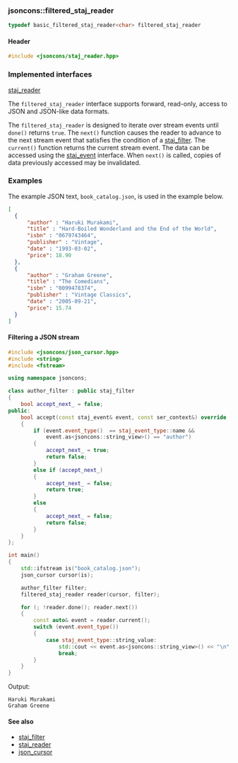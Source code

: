 ### jsoncons::filtered_staj_reader

```c++
typedef basic_filtered_staj_reader<char> filtered_staj_reader
```

#### Header
```c++
#include <jsoncons/staj_reader.hpp>
```

### Implemented interfaces

[staj_reader](staj_reader.md)

The `filtered_staj_reader` interface supports forward, read-only, access to JSON and JSON-like data formats.

The `filtered_staj_reader` is designed to iterate over stream events until `done()` returns `true`.
The `next()` function causes the reader to advance to the next stream event that satisfies the condition of a [staj_filter](staj_filter.md). The `current()` function
returns the current stream event. The data can be accessed using the [staj_event](staj_event.md) 
interface. When `next()` is called, copies of data previously accessed may be invalidated.

### Examples

The example JSON text, `book_catalog.json`, is used in the example below.

```json
[ 
  { 
      "author" : "Haruki Murakami",
      "title" : "Hard-Boiled Wonderland and the End of the World",
      "isbn" : "0679743464",
      "publisher" : "Vintage",
      "date" : "1993-03-02",
      "price": 18.90
  },
  { 
      "author" : "Graham Greene",
      "title" : "The Comedians",
      "isbn" : "0099478374",
      "publisher" : "Vintage Classics",
      "date" : "2005-09-21",
      "price": 15.74
  }
]
```

#### Filtering a JSON stream

```c++
#include <jsoncons/json_cursor.hpp>
#include <string>
#include <fstream>

using namespace jsoncons;

class author_filter : public staj_filter
{
    bool accept_next_ = false;
public:
    bool accept(const staj_event& event, const ser_context&) override
    {
        if (event.event_type()  == staj_event_type::name &&
            event.as<jsoncons::string_view>() == "author")
        {
            accept_next_ = true;
            return false;
        }
        else if (accept_next_)
        {
            accept_next_ = false;
            return true;
        }
        else
        {
            accept_next_ = false;
            return false;
        }
    }
};

int main()
{
    std::ifstream is("book_catalog.json");
    json_cursor cursor(is);

    author_filter filter;
    filtered_staj_reader reader(cursor, filter);

    for (; !reader.done(); reader.next())
    {
        const auto& event = reader.current();
        switch (event.event_type())
        {
            case staj_event_type::string_value:
                std::cout << event.as<jsoncons::string_view>() << "\n";
                break;
        }
    }
}
```
Output:
```
Haruki Murakami
Graham Greene
```

#### See also

- [staj_filter](staj_filter.md) 
- [staj_reader](staj_reader.md) 
- [json_cursor](json_cursor.md)

